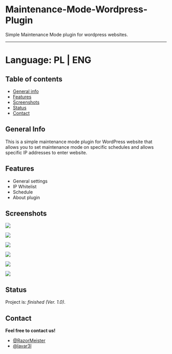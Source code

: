 # Maintenance-Mode-Wordpress-Plugin
 Simple Maintenance Mode plugin for wordpress websites.

------------
# Language: PL | ENG

## Table of contents
* [General info](#general-info)
* [Features](#Features)
* [Screenshots](#screenshots)
* [Status](#status)
* [Contact](#contact)

## General Info
This is a simple maintenance mode plugin for WordPress website that allows you to set maintenance mode on specific schedules and allows specific IP addresses to enter website.

## Features
- General settings
- IP Whitelist
- Schedule
- About plugin

## Screenshots
![](https://imgur.com/7aBiaBW.png)

![](https://imgur.com/frtbXl8.png)

![](https://imgur.com/ShFpGj7.png)

![](https://imgur.com/ACmSXGy.png)

![](https://imgur.com/PJhICBu.png)

![](https://imgur.com/UT3haSQ.png)

## Status
Project is: _finished (Ver. 1.0)_.

## Contact
**Feel free to contact us!**
- [@RazorMeister](http://razormeister.pl/) 
- [@lavar3l](https://github.com/lavar3l) 